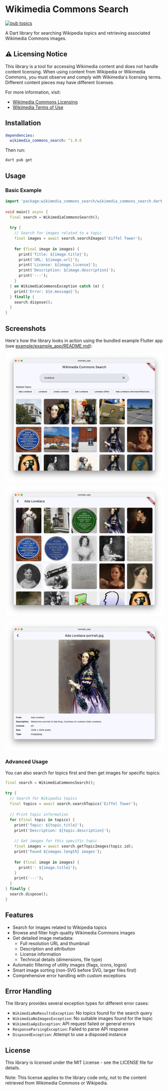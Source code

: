 # Wikimedia Commons Search

[![pub topics](https://img.shields.io/badge/pub%20topics-http,api,network,search,wikipedia-blue)](https://pub.dev/packages/wikimedia_commons_search)

A Dart library for searching Wikipedia topics and retrieving associated Wikimedia Commons images.

## ⚠️ Licensing Notice

This library is a tool for accessing Wikimedia content and does not handle content licensing. When using content from Wikipedia or Wikimedia Commons, you must observe and comply with Wikimedia's licensing terms. Different content pieces may have different licenses.

For more information, visit:
- [Wikimedia Commons Licensing](https://commons.wikimedia.org/wiki/Commons:Licensing)
- [Wikimedia Terms of Use](https://foundation.wikimedia.org/wiki/Terms_of_Use)

## Installation

```yaml
dependencies:
  wikimedia_commons_search: ^1.0.0
```

Then run:
```bash
dart pub get
```

## Usage

### Basic Example

```dart
import 'package:wikimedia_commons_search/wikimedia_commons_search.dart';

void main() async {
  final search = WikimediaCommonsSearch();

  try {
    // Search for images related to a topic
    final images = await search.searchImages('Eiffel Tower');
    
    for (final image in images) {
      print('Title: ${image.title}');
      print('URL: ${image.url}');
      print('License: ${image.license}');
      print('Description: ${image.description}');
      print('---');
    }
  } on WikimediaCommonsException catch (e) {
    print('Error: ${e.message}');
  } finally {
    search.dispose();
  }
}
```

## Screenshots

Here's how the library looks in action using the bundled example Flutter app (see [example/example_app/README.md](example/example_app/README.md)):

![Images from search](doc/sample0.png)

![Images from topic details](doc/sample1.png)

![Image details](doc/sample2.png)

### Advanced Usage

You can also search for topics first and then get images for specific topics:

```dart
final search = WikimediaCommonsSearch();

try {
  // Search for Wikipedia topics
  final topics = await search.searchTopics('Eiffel Tower');
  
  // Print topic information
  for (final topic in topics) {
    print('Topic: ${topic.title}');
    print('Description: ${topic.description}');
    
    // Get images for this specific topic
    final images = await search.getTopicImages(topic.id);
    print('Found ${images.length} images');
    
    for (final image in images) {
      print('- ${image.title}');
    }
    print('---');
  }
} finally {
  search.dispose();
}
```

## Features

- Search for images related to Wikipedia topics
- Browse and filter high-quality Wikimedia Commons images
- Get detailed image metadata:
  - Full resolution URL and thumbnail
  - Description and attribution
  - License information
  - Technical details (dimensions, file type)
- Automatic filtering of utility images (flags, icons, logos)
- Smart image sorting (non-SVG before SVG, larger files first)
- Comprehensive error handling with custom exceptions

## Error Handling

The library provides several exception types for different error cases:
- `WikimediaNoResultsException`: No topics found for the search query
- `WikimediaNoImagesException`: No suitable images found for the topic
- `WikimediaApiException`: API request failed or general errors
- `ResponseParsingException`: Failed to parse API response
- `DisposedException`: Attempt to use a disposed instance

## License

This library is licensed under the MIT License - see the LICENSE file for details.

Note: This license applies to the library code only, not to the content retrieved from Wikimedia Commons or Wikipedia.